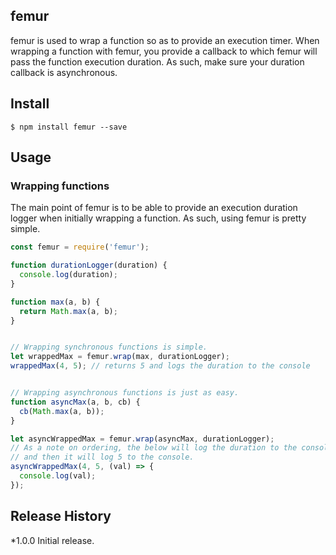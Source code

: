 ## femur
femur is used to wrap a function so as to provide an execution timer. When
wrapping a function with femur, you provide a callback to which femur will
pass the function execution duration. As such, make sure your duration
callback is asynchronous.

## Install
```
$ npm install femur --save
```

## Usage

### Wrapping functions
The main point of femur is to be able to provide an execution duration logger
when initially wrapping a function. As such, using femur is pretty simple.

```js
const femur = require('femur');

function durationLogger(duration) {
  console.log(duration);
}

function max(a, b) {
  return Math.max(a, b);
}


// Wrapping synchronous functions is simple.
let wrappedMax = femur.wrap(max, durationLogger);
wrappedMax(4, 5); // returns 5 and logs the duration to the console


// Wrapping asynchronous functions is just as easy.
function asyncMax(a, b, cb) {
  cb(Math.max(a, b));
}

let asyncWrappedMax = femur.wrap(asyncMax, durationLogger);
// As a note on ordering, the below will log the duration to the console first,
// and then it will log 5 to the console.
asyncWrappedMax(4, 5, (val) => {
  console.log(val);
});

```


## Release History
*1.0.0 Initial release.
